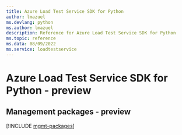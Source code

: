 ```yaml
---
title: Azure Load Test Service SDK for Python
author: lmazuel
ms.devlang: python
ms.author: lmazuel
description: Reference for Azure Load Test Service SDK for Python
ms.topic: reference
ms.data: 08/09/2022
ms.service: loadtestservice
---
```

# Azure Load Test Service SDK for Python - preview

## Management packages - preview
[!INCLUDE [mgmt-packages](load-test-service-mgmt-index.md)]